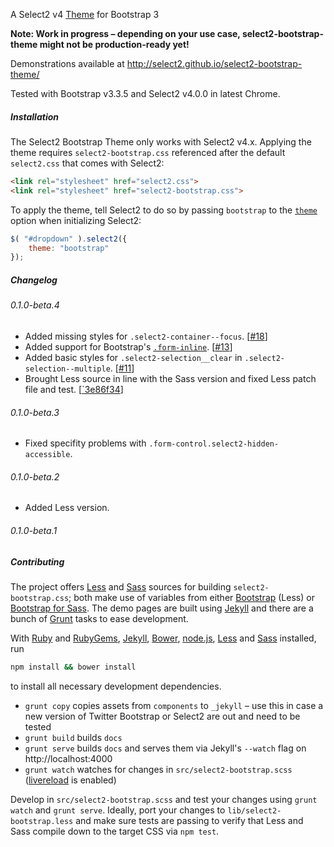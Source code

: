 A Select2 v4 [Theme](https://select2.github.io/examples.html#themes) for Bootstrap 3

**Note: Work in progress – depending on your use case, select2-bootstrap-theme might not be production-ready yet!**

Demonstrations available at
http://select2.github.io/select2-bootstrap-theme/

Tested with Bootstrap v3.3.5 and Select2 v4.0.0
in latest Chrome.

##### Installation

The Select2 Bootstrap Theme only works with Select2 v4.x. Applying the theme requires `select2-bootstrap.css` referenced after the default `select2.css` that comes with Select2:

```html
<link rel="stylesheet" href="select2.css">
<link rel="stylesheet" href="select2-bootstrap.css">
```

To apply the theme, tell Select2 to do so by passing `bootstrap` to the [`theme`](https://select2.github.io/examples.html#themes) option when initializing Select2:

```js
$( "#dropdown" ).select2({
    theme: "bootstrap"
});
```

##### Changelog

###### 0.1.0-beta.4

 * Added missing styles for `.select2-container--focus`. [[#18](https://github.com/select2/select2-bootstrap-theme/issues/18)]
 * Added support for Bootstrap's [`.form-inline`](http://getbootstrap.com/css/#forms-inline). [[#13](https://github.com/select2/select2-bootstrap-theme/pull/13)]
 * Added basic styles for `.select2-selection__clear` in `.select2-selection--multiple`. [[#11](https://github.com/select2/select2-bootstrap-theme/issues/11)]
 * Brought Less source in line with the Sass version and fixed Less patch file and test. [[`3e86f34](https://github.com/select2/select2-bootstrap-theme/commit/3e86f34f6c94302cd8b4d6c3d751c5fb70fe61f6)]

###### 0.1.0-beta.3

 * Fixed specifity problems with `.form-control.select2-hidden-accessible`.

###### 0.1.0-beta.2

 * Added Less version.

###### 0.1.0-beta.1

##### Contributing

The project offers [Less](http://lesscss.org/) and [Sass](http://sass-lang.com/) sources for building `select2-bootstrap.css`; both make use of variables from either [Bootstrap](https://github.com/twbs/bootstrap) (Less) or [Bootstrap for Sass](https://github.com/twbs/bootstrap-sass). The demo pages are built using [Jekyll](http://jekyllrb.com/) and there are a bunch of [Grunt](http://gruntjs.com/) tasks to ease development.

With [Ruby](https://www.ruby-lang.org/en/downloads/) and [RubyGems](http://rubygems.org/pages/download), [Jekyll](http://jekyllrb.com/), [Bower](http://bower.io/), [node.js](http://nodejs.org/), [Less](http://lesscss.org/) and [Sass](http://sass-lang.com/) installed, run

```sh
npm install && bower install
```

to install all necessary development dependencies.

 * `grunt copy` copies assets from `components` to `_jekyll` – use this in case a new version of Twitter Bootstrap or Select2 are out and need to be tested
 * `grunt build` builds `docs`
 * `grunt serve` builds `docs` and serves them via Jekyll's `--watch` flag on http://localhost:4000
 * `grunt watch` watches for changes in `src/select2-bootstrap.scss` ([livereload](https://github.com/gruntjs/grunt-contrib-watch#optionslivereload) is enabled)

Develop in `src/select2-bootstrap.scss` and test your changes using `grunt watch` and `grunt serve`. Ideally, port your changes to `lib/select2-bootstrap.less` and make sure tests are passing to verify that Less and Sass compile down to the target CSS via `npm test`.
